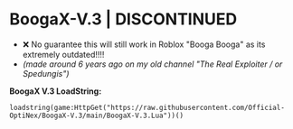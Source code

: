 # BoogaX-V.3 | **DISCONTINUED**
- ❌ No guarantee this will still work in Roblox "Booga Booga" as its extremely outdated!!!!
- *(made around 6 years ago on my old channel "The Real Exploiter / or Spedungis")*

**BoogaX V.3 LoadString:**
```
loadstring(game:HttpGet("https://raw.githubusercontent.com/Official-OptiNex/BoogaX-V.3/main/BoogaX-V.3.Lua"))()
```
